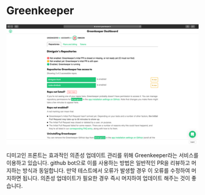 # Greenkeeper

![](../.gitbook/assets/image%20(13).png)

디미고인 프론트는 효과적인 의존성 업데이트 관리를 위해 Greenkeeper라는 서비스를 이용하고 있습니다. github bot으로 이를 사용하는 방법은 일반적인 PR을 리뷰하고 머지하는 방식과 동일합니다. 만약 테스트에서 오류가 발생할 경우 이 오류를 수정하여 머지하면 됩니다.
의존성 업데이트가 필요한 경우 즉시 머지하여 업데이트 해주는 것이 좋습니다.
